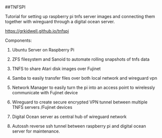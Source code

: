 
##TNFSPI

Tutorial for setting up raspberry pi tnfs server images and connecting them together with wireguard through a digital ocean server.

https://grkidwell.github.io/tnfspi


Components:

1. Ubuntu Server on Raspberry Pi

2. ZFS filesystem and Sanoid to automate rolling snapshots of tnfs data

3. TNFS to share Atari disk images over Fujinet

4. Samba to easily transfer files over both local network and wireguard vpn

5. Network Manager to easily turn the pi into an access point to wirelessly communicate with Fujinet device

6. Wireguard to create secure encrypted VPN tunnel between multiple TNFS servers /Fujinet devices

7. Digital Ocean server as central hub of wireguard network

8. Autossh reverse ssh tunnel between raspberry pi and digital ocean server for maintenance.

